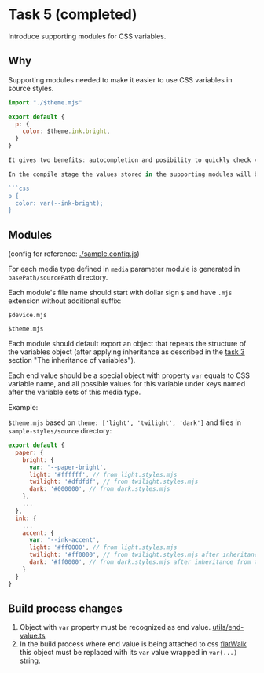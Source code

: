 # Task 5 (completed)

Introduce supporting modules for CSS variables.

## Why

Supporting modules needed to make it easier to use CSS variables in source styles.

````js
import "./$theme.mjs"

export default {
  p: {
    color: $theme.ink.bright,
  }
}

It gives two benefits: autocompletion and posibility to quickly check values of the variable.

In the compile stage the values stored in the supporting modules will be replaced with variable names:

```css
p {
  color: var(--ink-bright);
}
````

## Modules

(config for reference: [./sample.config.js](./sample.config.js))

For each media type defined in `media` parameter module is generated in `basePath/sourcePath` directory.

Each module's file name should start with dollar sign `$` and have `.mjs` extension without additional suffix:

`$device.mjs`

`$theme.mjs`

Each module should default export an object that repeats the structure of the variables object (after applying inheritance as described in the [task 3](./task03.md) section "The inheritance of variables").

Each end value should be a special object with property `var` equals to CSS variable name, and all possible values for this variable under keys named after the variable sets of this media type.

Example:

`$theme.mjs` based on `theme: ['light', 'twilight', 'dark']` and files in `sample-styles/source` directory:

```js
export default {
  paper: {
    bright: {
      var: '--paper-bright',
      light: '#ffffff', // from light.styles.mjs
      twilight: '#dfdfdf', // from twilight.styles.mjs
      dark: '#000000', // from dark.styles.mjs
    },
    ...
  },
  ink: {
    ...
    accent: {
      var: '--ink-accent',
      light: '#ff0000', // from light.styles.mjs
      twilight: '#ff0000', // from twilight.styles.mjs after inheritance from light.styles.mjs
      dark: '#ff0000', // from dark.styles.mjs after inheritance from twilight.styles.mjs
    }
  }
}
```

## Build process changes

1. Object with `var` property must be recognized as end value. [utils/end-value.ts](./src/lib/utils/end-value.ts)
2. In the build process where end value is being attached to css [flatWalk](./src/lib/index.ts) this object must be replaced with its `var` value wrapped in `var(...)` string.
